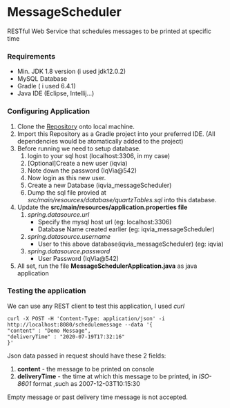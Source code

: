 # MessageScheduler
RESTful Web Service that schedules messages to be printed at specific time

### Requirements
* Min. JDK 1.8 version (i used jdk12.0.2)
* MySQL Database
* Gradle ( i used 6.4.1)
* Java IDE (Eclipse, Intellij...)

### Configuring Application

1. Clone the [Repository](https://github.com/imAmanRana/MessageScheduler.git) onto local machine.
2. Import this Repository as a Gradle project into your preferred IDE. (All dependencies would be atomatically added to the project)
3. Before running we need to setup database.
    1. login to your sql host (localhost:3306, in my case)
    2. [Optional]Create a new user  (iqvia)
    3. Note down the password (IqVia@542)
    4. Now login as this new user.
    5. Create a new Database (iqvia_messageScheduler)
    6. Dump the sql file provied at *src/main/resources/database/quartzTables.sql* into this database.
4. Update the **src/main/resources/application.properties file**
    1. *spring.datasource.url*
        - Specify the mysql host url (eg: localhost:3306)
        - Database Name created earlier (eg: iqvia_messageScheduler)
    2. *spring.datasource.username*
        - User to this above database(iqvia_messageScheduler) (eg: iqvia)
    3. *spring.datasource.password*
        - User Password (IqVia@542)
5. All set, run the file **MessageSchedulerApplication.java** as java application


### Testing the application
We can use any REST client to test this application, I used *curl*

```
curl -X POST -H 'Content-Type: application/json' -i http://localhost:8080/schedulemessage --data '{
"content" : "Demo Message",
"deliveryTime" : "2020-07-19T17:32:16"
}'
```

Json data passed in request should have these 2 fields:
1. **content** - the message to be printed on console
2. **deliveryTime** - the time at which this message to be printed, in *ISO-8601* format ,such as 2007-12-03T10:15:30 

Empty message or past delivery time message is not accepted.
